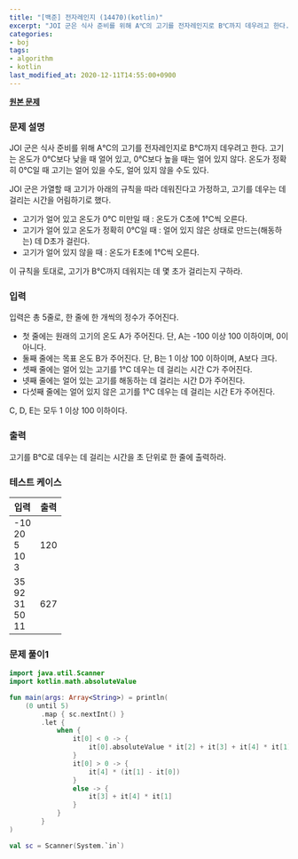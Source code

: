 ```yaml
---
title: "[백준] 전자레인지 (14470)(kotlin)"
excerpt: "JOI 군은 식사 준비를 위해 A℃의 고기를 전자레인지로 B℃까지 데우려고 한다. 고기는 온도가 0℃보다 낮을 때 얼어 있고, 0℃보다 높을 때는 얼어 있지 않다. 온도가 정확히 0℃일 때 고기는 얼어 있을 수도, 얼어 있지 않을 수도 있다."
categories:
- boj
tags:
- algorithm
- kotlin
last_modified_at: 2020-12-11T14:55:00+0900
---
```


**[원본 문제](https://www.acmicpc.net/problem/14470)**

### 문제 설명

JOI 군은 식사 준비를 위해 A℃의 고기를 전자레인지로 B℃까지 데우려고 한다. 고기는 온도가 0℃보다 낮을 때 얼어 있고, 0℃보다 높을 때는 얼어 있지 않다. 온도가 정확히 0℃일 때 고기는 얼어 있을 수도, 얼어 있지 않을 수도 있다.

JOI 군은 가열할 때 고기가 아래의 규칙을 따라 데워진다고 가정하고, 고기를 데우는 데 걸리는 시간을 어림하기로 했다.

* 고기가 얼어 있고 온도가 0℃ 미만일 때 : 온도가 C초에 1℃씩 오른다.
* 고기가 얼어 있고 온도가 정확히 0℃일 때 : 얼어 있지 않은 상태로 만드는(해동하는) 데 D초가 걸린다.
* 고기가 얼어 있지 않을 때 : 온도가 E초에 1℃씩 오른다.

이 규칙을 토대로, 고기가 B℃까지 데워지는 데 몇 초가 걸리는지 구하라.

### 입력

입력은 총 5줄로, 한 줄에 한 개씩의 정수가 주어진다.

* 첫 줄에는 원래의 고기의 온도 A가 주어진다. 단, A는 \-100 이상 100 이하이며, 0이 아니다.
* 둘째 줄에는 목표 온도 B가 주어진다. 단, B는 1 이상 100 이하이며, A보다 크다.
* 셋째 줄에는 얼어 있는 고기를 1℃ 데우는 데 걸리는 시간 C가 주어진다.
* 넷째 줄에는 얼어 있는 고기를 해동하는 데 걸리는 시간 D가 주어진다.
* 다섯째 줄에는 얼어 있지 않은 고기를 1℃ 데우는 데 걸리는 시간 E가 주어진다.

C, D, E는 모두 1 이상 100 이하이다.

### 출력

고기를 B℃로 데우는 데 걸리는 시간을 초 단위로 한 줄에 출력하라.

### 테스트 케이스

|입력|출력|
|-----|-----|
|-10<br>20<br>5<br>10<br>3|120|
|35<br>92<br>31<br>50<br>11|627|

### 문제 풀이1 
```kotlin
import java.util.Scanner
import kotlin.math.absoluteValue

fun main(args: Array<String>) = println(
    (0 until 5)
        .map { sc.nextInt() }
        .let {
            when {
                it[0] < 0 -> {
                    it[0].absoluteValue * it[2] + it[3] + it[4] * it[1]
                }
                it[0] > 0 -> {
                    it[4] * (it[1] - it[0])
                }
                else -> {
                    it[3] + it[4] * it[1]
                }
            }
        }
)

val sc = Scanner(System.`in`)
```